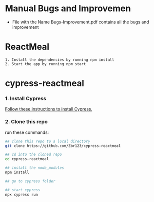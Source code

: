 # Manual Bugs and Improvemen
- File with the Name Bugs-Improvement.pdf contains all the bugs and improvement

# ReactMeal

    1. Install the dependencies by running npm install
    2. Start the app by running npm start

# cypress-reactmeal

### 1. Install Cypress
[Follow these instructions to install Cypress.](https://on.cypress.io/installing-cypress)


### 2. Clone this repo

run these commands:

```bash
## clone this repo to a local directory
git clone https://github.com/Zbr123/cypress-reactmeal

## cd into the cloned repo
cd cypress-reactmeal

## install the node_modules
npm install

## go to cypress folder 

## start cypress 
npx cypress run
```